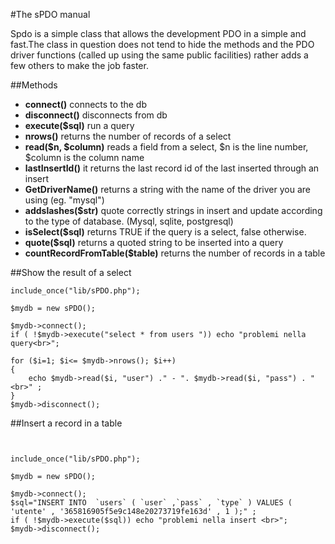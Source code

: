 #The sPDO manual

Spdo is a simple class that allows the development PDO in a simple and 
fast.The class in question does not tend to hide the methods and the PDO
driver functions (called up using the same public facilities) rather adds
a few others to make the job faster.

##Methods
- **connect()** 	connects to the db 
- **disconnect()** 	disconnects from db
- **execute($sql)** run a query
- **nrows()** 		returns the number of records of a select
- **read($n, $column)** reads a field from a select, $n is the line number, $column is the column name 	
- **lastInsertId()** 	it returns the last record id of the last inserted through an insert
- **GetDriverName()** 	returns a string with the name of the driver you are using (eg. "mysql")
- **addslashes($str)** 	quote correctly strings in insert and update according to the type of database. (Mysql, sqlite, postgresql)
- **isSelect($sql)** 	returns TRUE if the query is a select, false otherwise.
- **quote($sql)** 	returns a quoted string to be inserted into a query
- **countRecordFromTable($table)**	returns the number of records in a table

##Show the result of a select

```
include_once("lib/sPDO.php");
 
$mydb = new sPDO();
 
$mydb->connect();
if ( !$mydb->execute("select * from users ")) echo "problemi nella query<br>";
 
for ($i=1; $i<= $mydb->nrows(); $i++)
{
	echo $mydb->read($i, "user") ." - ". $mydb->read($i, "pass") . "<br>" ;
}
$mydb->disconnect();

```
##Insert a record in a table

```


include_once("lib/sPDO.php");
 
$mydb = new sPDO();

$mydb->connect();
$sql="INSERT INTO  `users` ( `user` ,`pass` , `type` ) VALUES ( 'utente' , '365816905f5e9c148e20273719fe163d' , 1 );" ;
if ( !$mydb->execute($sql)) echo "problemi nella insert <br>";
$mydb->disconnect();


```
